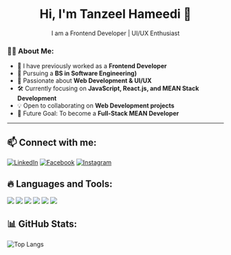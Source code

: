 <h1 align="center">Hi, I'm Tanzeel Hameedi 👋</h1>  
<p align="center">I am a Frontend Developer | UI/UX Enthusiast</p>  

### 👨‍💻 About Me:
- 🔭 I have previously worked as a **Frontend Developer**  
- 🌱 Pursuing a **BS in Software Engineering)**  
- 🚀 Passionate about **Web Development & UI/UX**  
- 🛠️ Currently focusing on **JavaScript, React.js, and MEAN Stack Development**  
- 💡 Open to collaborating on **Web Development projects**  
- 🎯 Future Goal: To become a **Full-Stack MEAN Developer**  

---

## 📫 Connect with me:
[![LinkedIn](https://img.shields.io/badge/-LinkedIn-blue?style=for-the-badge&logo=linkedin)](https://www.linkedin.com/in/tanzeelhameedi23/)
[![Facebook](https://img.shields.io/badge/-Facebook-blue?style=for-the-badge&logo=facebook)](https://www.facebook.com/tanzeelhameedi663/)
[![Instagram](https://img.shields.io/badge/-Instagram-purple?style=for-the-badge&logo=instagram)](https://www.instagram.com/itz_tanzeel_hameedi_mallick/)

## 🔥 Languages and Tools:
<p align="left">
<img src="https://img.shields.io/badge/-HTML5-orange?style=for-the-badge&logo=html5&logoColor=white"/>
<img src="https://img.shields.io/badge/-CSS3-blue?style=for-the-badge&logo=css3&logoColor=white"/>
<img src="https://img.shields.io/badge/-JavaScript-yellow?style=for-the-badge&logo=javascript&logoColor=white"/>
<img src="https://img.shields.io/badge/-React-blue?style=for-the-badge&logo=react&logoColor=white"/>
<img src="https://img.shields.io/badge/-Bootstrap-purple?style=for-the-badge&logo=bootstrap&logoColor=white"/>
<img src="https://img.shields.io/badge/-TailwindCSS-teal?style=for-the-badge&logo=tailwind-css&logoColor=white"/>
</p>

## 📊 GitHub Stats:
![Top Langs](https://github-readme-stats.vercel.app/api/top-langs/?username=tanzeel25&layout=compact&theme=radical)


